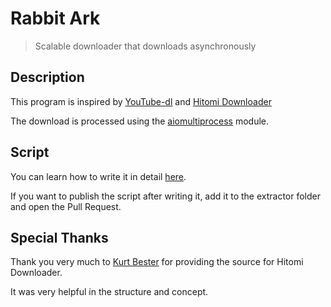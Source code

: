 # Rabbit Ark

> Scalable downloader that downloads asynchronously

## Description

This program is inspired by [YouTube-dl](https://github.com/ytdl-org/youtube-dl/) and [Hitomi Downloader](https://github.com/KurtBestor/Hitomi-Downloader)

The download is processed using the [aiomultiprocess](https://github.com/omnilib/aiomultiprocess) module.

## Script

You can learn how to write it in detail [here](https://github.com/Saebasol/rabbit-ark/wiki/Script).

If you want to publish the script after writing it, add it to the extractor folder and open the Pull Request.

## Special Thanks

Thank you very much to [Kurt Bester](https://github.com/KurtBestor) for providing the source for Hitomi Downloader.

It was very helpful in the structure and concept.
